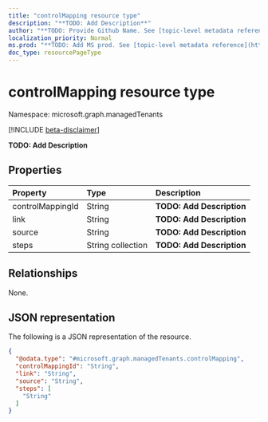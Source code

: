 ```yaml
---
title: "controlMapping resource type"
description: "**TODO: Add Description**"
author: "**TODO: Provide Github Name. See [topic-level metadata reference](https://msgo.azurewebsites.net/add/document/guidelines/metadata.html#topic-level-metadata)**"
localization_priority: Normal
ms.prod: "**TODO: Add MS prod. See [topic-level metadata reference](https://msgo.azurewebsites.net/add/document/guidelines/metadata.html#topic-level-metadata)**"
doc_type: resourcePageType
---
```


# controlMapping resource type

Namespace: microsoft.graph.managedTenants

[!INCLUDE [beta-disclaimer](../../includes/beta-disclaimer.md)]

**TODO: Add Description**

## Properties
|Property|Type|Description|
|:---|:---|:---|
|controlMappingId|String|**TODO: Add Description**|
|link|String|**TODO: Add Description**|
|source|String|**TODO: Add Description**|
|steps|String collection|**TODO: Add Description**|

## Relationships
None.

## JSON representation
The following is a JSON representation of the resource.
<!-- {
  "blockType": "resource",
  "@odata.type": "microsoft.graph.managedTenants.controlMapping"
}
-->
``` json
{
  "@odata.type": "#microsoft.graph.managedTenants.controlMapping",
  "controlMappingId": "String",
  "link": "String",
  "source": "String",
  "steps": [
    "String"
  ]
}
```

